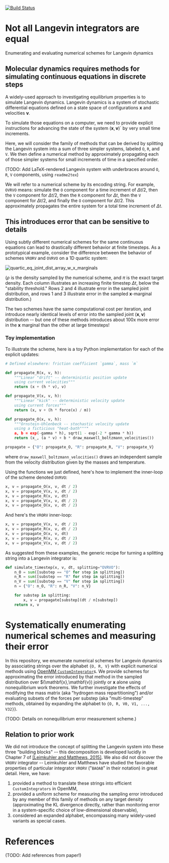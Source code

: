 [![Build Status](https://travis-ci.org/choderalab/integrator-benchmark.svg?branch=master)](https://travis-ci.org/choderalab/integrator-benchmark?branch=master)


# Not all Langevin integrators are equal

Enumerating and evaluating numerical schemes for Langevin dynamics

## Molecular dynamics requires methods for simulating continuous equations in discrete steps
A widely-used approach to investigating equilibrium properties is to simulate Langevin dynamics.
Langevin dynamics is a system of stochastic differential equations defined on a state space of configurations $\mathbf{x}$ and velocities $\mathbf{v}$.

To simulate those equations on a computer, we need to provide explicit instructions for advancing the state of the system $(\mathbf{x},\mathbf{v})$` by very small time increments.

Here, we will consider the family of methods that can be derived by splitting the Langevin system into a sum of three simpler systems, labeled `O`, `R`, and `V`. We then define a numerical method by approximately propagating each of those simpler systems for small increments of time in a specified order.

(TODO: Add LaTeX-rendered Langevin system with underbraces around `O`, `R`, `V` components, using `readme2tex`)

We will refer to a numerical scheme by its encoding string. For example, `OVRVO` means: simulate the `O` component for a time increment of $\Delta t/2$, then the `V` component for $\Delta t/2$, then the `R` component for $\Delta t$, then the `V` component for $\Delta t/2$, and finally the `O` component for $\Delta t/2$. This approximately propagates the entire system for a total time increment of $\Delta t$.

## This introduces error that can be sensitive to details
Using subtly different numerical schemes for the same continuous equations can lead to drastically different behavior at finite timesteps.
As a prototypical example, consider the difference between the behavior of schemes `VRORV` and `OVRVO` on a 1D quartic system:

![quartic_eq_joint_dist_array_w_x_marginals](https://cloud.githubusercontent.com/assets/5759036/25289560/147862fa-2698-11e7-8f95-9b463953f2de.jpg)

($\rho$ is the density sampled by the numerical scheme, and $\pi$ is the exact target density.
Each column illustrates an increasing finite timestep $\Delta t$, below the "stability threshold."
Rows 2 and 4 illustrate error in the sampled joint distribution, and rows 1 and 3 illustrate error in the sampled $\mathbf{x}$-marginal distribution.)

The two schemes have the same computational cost per iteration, and introduce nearly identical levels of error into the sampled joint $(\mathbf{x}, \mathbf{v})$ distribution -- but one of these methods introduces about 100x more error in the $\mathbf{x}$ marginal than the other at large timesteps!

### Toy implementation
To illustrate the scheme, here is a toy Python implementation for each of the explicit updates:
```python
# Defined elsewhere: friction coefficient `gamma`, mass `m`

def propagate_R(x, v, h): 
    """Linear "drift" -- deterministic position update
    using current velocities"""
    return (x + (h * v), v)

def propagate_V(x, v, h):
    """Linear "kick" -- deterministic velocity update
    using current forces"""
    return (x, v + (h * force(x) / m))

def propagate_O(x, v, h):
    """Ornstein-Uhlenbeck -- stochastic velocity update
    using a ficticious "heat-bath""""
    a, b = exp(-gamma * h), sqrt(1 - exp(-2 * gamma * h))
    return (x_, (a * v) + b * draw_maxwell_boltzmann_velocities())

propagate = {"O": propagate_O, "R": propagate_R, "V": propagate_V}
```
where `draw_maxwell_boltzmann_velocities()` draws an independent sample from the velocity distribution given by the masses and temperature.

Using the functions we just defined, here's how to implement the inner-loop of the scheme denoted `OVRVO`:
```python
x, v = propagate_O(x, v, dt / 2)
x, v = propagate_V(x, v, dt / 2)
x, v = propagate_R(x, v, dt)
x, v = propagate_V(x, v, dt / 2)
x, v = propagate_O(x, v, dt / 2)
```

And here's the `VRORV` inner-loop:
```python
x, v = propagate_V(x, v, dt / 2)
x, v = propagate_R(x, v, dt / 2)
x, v = propagate_O(x, v, dt)
x, v = propagate_R(x, v, dt / 2)
x, v = propagate_V(x, v, dt / 2)
```

As suggested from these examples, the generic recipe for turning a splitting string into a Langevin integrator is:

```python
def simulate_timestep(x, v, dt, splitting="OVRVO"):
    n_O = sum([substep == "O" for step in splitting])
    n_R = sum([substep == "R" for step in splitting])
    n_V = sum([substep == "V" for step in splitting])
    n = {"O": n_O, "R": n_R, "V": n_V}

    for substep in splitting:
        x, v = propagate[substep](dt / n[substep])
    return x, v
```

# Systematically enumerating numerical schemes and measuring their error
In this repository, we enumerate numerical schemes for Langevin dynamics by associating strings over the alphabet `{O, R, V}` with explicit numerical methods using [OpenMM `CustomIntegrator`](http://docs.openmm.org/7.1.0/userguide/theory.html#customintegrator)s. We provide schemes for approximating the error introduced by that method in the sampled distribution over $(\mathbf{x},\mathbf{v}) jointly or $\mathbf{x}$ alone using nonequilibrium work theorems.
We further investigate the effects of modifying the mass matrix (aka "hydrogen mass repartitioning") and/or evaluating subsets of the forces per substep (aka "multi-timestep" methods, obtained by expanding the alphabet to `{O, R, V0, V1, ..., V32}`).

(TODO: Details on nonequilibrium error measurement scheme.)

## Relation to prior work
We did not introduce the concept of splitting the Langevin system into these three "building blocks" -- this decomposition is developed lucidly in Chapter 7 of [[Leimkuhler and Matthews, 2015]](http://www.springer.com/us/book/9783319163741). We also did not discover the `VRORV` integrator -- Leimkuhler and Matthews have studied the favorable properties of particular integrator `VRORV` ("`BAOAB`" in their notation) in great detail.
Here, we have:
1. provided a method to translate these strings into efficient `CustomIntegrators` in OpenMM,
2. provided a uniform scheme for measuring the sampling error introduced by any member of this family of methods on any target density (approximating the KL divergence directly, rather than monitoring error in a system-specific choice of low-dimensional observable),
3. considered an expanded alphabet, encompassing many widely-used variants as special cases.

# References
(TODO: Add references from paper!)
